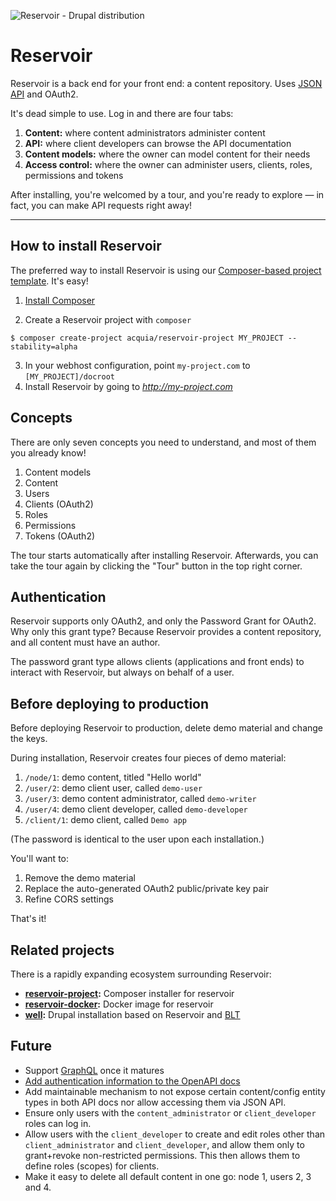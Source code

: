 ![Reservoir - Drupal distribution](https://raw.githubusercontent.com/acquia/reservoir/8.x-1.x/reservoir-logo.png)

# Reservoir
Reservoir is a back end for your front end: a content repository. Uses
[JSON API](http://jsonapi.org) and OAuth2.

It's dead simple to use. Log in and there are four tabs:

1. **Content:** where content administrators administer content
2. **API:** where client developers can browse the API documentation
3. **Content models:** where the owner can model content for their needs
4. **Access control:** where the owner can administer users, clients, roles,
   permissions and tokens

After installing, you're welcomed by a tour, and you're ready to explore — in
fact, you can make API requests right away!

---

## How to install Reservoir

The preferred way to install Reservoir is using our
[Composer-based project template][template]. It's easy!

1. [Install Composer][getcomposer]

2. Create a Reservoir project with `composer`
```
$ composer create-project acquia/reservoir-project MY_PROJECT --stability=alpha
```
3. In your webhost configuration, point `my-project.com` to `[MY_PROJECT]/docroot`
4. Install Reservoir by going to *http://my-project.com*

## Concepts

There are only seven concepts you need to understand, and most of them you already know!

1. Content models
2. Content
3. Users
4. Clients (OAuth2)
5. Roles
6. Permissions
7. Tokens (OAuth2)

The tour starts automatically after installing Reservoir. Afterwards, you can
take the tour again by clicking the "Tour" button in the top right corner.

## Authentication

Reservoir supports only OAuth2, and only the Password Grant for OAuth2. Why
only this grant type? Because Reservoir provides a content repository, and
all content must have an author.

The password grant type allows clients (applications and front ends) to
interact with Reservoir, but always on behalf of a user.

## Before deploying to production

Before deploying Reservoir to production, delete demo material and change the
keys.

During installation, Reservoir creates four pieces of demo material:
1. `/node/1`: demo content, titled "Hello world"
2. `/user/2`: demo client user, called  `demo-user`
3. `/user/3`: demo content administrator, called `demo-writer`
4. `/user/4`: demo client developer, called `demo-developer`
5. `/client/1`: demo client, called `Demo app`

(The password is identical to the user upon each installation.)

You'll want to:
1. Remove the demo material
2. Replace the auto-generated OAuth2 public/private key pair
3. Refine CORS settings

That's it!

## Related projects

There is a rapidly expanding ecosystem surrounding Reservoir:

- **[reservoir-project](https://github.com/acquia/reservoir-project):** Composer installer for reservoir
- **[reservoir-docker](https://github.com/mattgrill/reservoir-docker):** Docker image for reservoir
- **[well](https://github.com/damontgomery/well):** Drupal installation based on Reservoir and [BLT](https://github.com/acquia/blt)

## Future

- Support [GraphQL](https://www.drupal.org/project/graphql) once it matures
- [Add authentication information to the OpenAPI docs](https://www.drupal.org/node/2886726)
- Add maintainable mechanism to not expose certain content/config entity types in both API docs nor allow accessing them via JSON API.
- Ensure only users with the `content_administrator` or `client_developer` roles can log in.
- Allow users with the `client_developer` to create and edit roles other than `client_administrator` and `client_developer`, and allow them only to grant+revoke non-restricted permissions. This then allows them to define roles (scopes) for clients.
- Make it easy to delete all default content in one go: node 1, users 2, 3 and 4.

[template]: https://github.com/acquia/reservoir-project "Composer-based project template"
[getcomposer]: https://getcomposer.org/ "Get Composer website"
